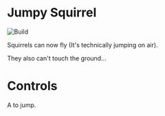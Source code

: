 
# Jumpy Squirrel

![Build](https://github.com/ThePythonator/Jumpy-Squirrel/workflows/Build/badge.svg)

Squirrels can now fly (It's technically jumping on air).

They also can't touch the ground...

# Controls

A to jump.
